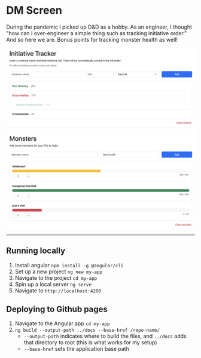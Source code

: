 # DM Screen

During the pandemic I picked up D&D as a hobby. As an engineer, I thought "how can I over-engineer a simple thing such as tracking initiative order." And so here we are. Bonus points for tracking monster health as well!

![Screenshot](DM-screen-demo.png)

---

## Running locally
1. Install angular `npm install -g @angular/cli`
2. Set up a new project `ng new my-app`
3. Navigate to the project `cd my-app`
4. Spin up a local server `ng serve`
5. Navigate to `http://localhost:4200`

## Deploying to Github pages
1. Navigate to the Angular app `cd my-app`
2. `ng build --output-path ../docs --base-href /repo-name/`
    - `--output-path` indicates where to build the files, and `../docs` adds that directory to root (this is what works for my setup)
    - `--base-href` sets the application base path
